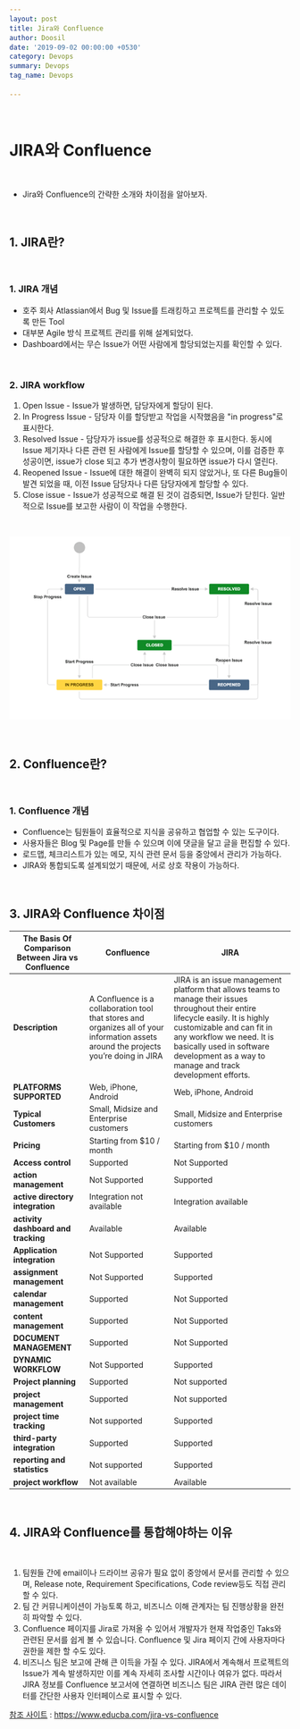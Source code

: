 ```yaml
---
layout: post
title: Jira와 Confluence
author: Doosil
date: '2019-09-02 00:00:00 +0530'
category: Devops
summary: Devops
tag_name: Devops

---
```


<br>

# JIRA와 Confluence

<br>

- Jira와 Confluence의 간략한 소개와 차이점을 알아보자.

<br>

## 1. JIRA란?

<br>

### 1. JIRA 개념

- 호주 회사 Atlassian에서 Bug 및 Issue를 트래킹하고 프로젝트를 관리할 수 있도록 만든 Tool
- 대부분 Agile 방식 프로젝트 관리를 위해 설계되었다.
- Dashboard에서는 무슨 Issue가 어떤 사람에게 할당되었는지를 확인할 수 있다.

<br>

### 2. JIRA workflow

1. Open Issue - Issue가 발생하면, 담당자에게 할당이 된다.
2. In Progress Issue - 담당자 이를 할당받고 작업을 시작했음을 "in progress"로 표시한다.
3. Resolved Issue - 담당자가 issue를 성공적으로 해결한 후 표시한다. 동시에 Issue 제기자나 다른 관련 된 사람에게 Issue를 할당할 수 있으며, 이를 검증한 후 성공이면, issue가 close 되고 추가 변경사항이 필요하면 issue가 다시 열린다.
4. Reopened Issue - Issue에 대한 해결이 완벽히 되지 않았거나, 또 다른 Bug들이 발견 되었을 때, 이전 Issue 담당자나 다른 담당자에게 할당할 수 있다.
5. Close issue - Issue가 성공적으로 해결 된 것이 검증되면, Issue가 닫힌다. 일반적으로 Issue를 보고한 사람이 이 작업을 수행한다.

<br>

![](/assets/img/posts/jiraworkflow.PNG)

<br>



## 2. Confluence란?

<br>

### 1. Confluence 개념

- Confluence는 팀원들이 효율적으로 지식을 공유하고 협업할 수 있는 도구이다.
- 사용자들은 Blog 및 Page를 만들 수 있으며 이에 댓글을 달고 글을 편집할 수 있다.
- 로드맵, 체크리스트가 있는 메모, 지식 관련 문서 등을 중앙에서 관리가 가능하다.
- JIRA와 통합되도록 설계되었기 때문에, 서로 상호 작용이 가능하다.



<br>

## 3. JIRA와 Confluence 차이점



| **The Basis Of Comparison Between Jira vs Confluence** | **Confluence**                                               | **JIRA**                                                     |
| ------------------------------------------------------ | ------------------------------------------------------------ | ------------------------------------------------------------ |
| **Description**                                        | A Confluence is a collaboration tool that stores and organizes all of your information assets around the projects you’re doing in JIRA | JIRA is an issue management platform that allows teams to manage their issues throughout their entire lifecycle easily. It is highly customizable and can fit in any workflow we need. It is basically used in software development as a way to manage and track development efforts. |
| **PLATFORMS SUPPORTED**                                | Web, iPhone, Android                                         | Web, iPhone, Android                                         |
| **Typical Customers**                                  | Small, Midsize and Enterprise customers                      | Small, Midsize and Enterprise customers                      |
| **Pricing**                                            | Starting from $10 / month                                    | Starting from $10 / month                                    |
| **Access control**                                     | Supported                                                    | Not Supported                                                |
| **action management**                                  | Not Supported                                                | Supported                                                    |
| **active directory integration**                       | Integration not available                                    | Integration available                                        |
| **activity dashboard and tracking**                    | Available                                                    | Available                                                    |
| **Application integration**                            | Not Supported                                                | Supported                                                    |
| **assignment management**                              | Not Supported                                                | Supported                                                    |
| **calendar management**                                | Supported                                                    | Not Supported                                                |
| **content management**                                 | Supported                                                    | Not Supported                                                |
| **DOCUMENT MANAGEMENT**                                | Supported                                                    | Not Supported                                                |
| **DYNAMIC WORKFLOW**                                   | Not Supported                                                | Supported                                                    |
| **Project planning**                                   | Supported                                                    | Not supported                                                |
| **project management**                                 | Supported                                                    | Not supported                                                |
| **project time tracking**                              | Not supported                                                | Supported                                                    |
| **third-party integration**                            | Supported                                                    | Supported                                                    |
| **reporting and statistics**                           | Not supported                                                | Supported                                                    |
| **project workflow**                                   | Not available                                                | Available                                                    |

<br>

## 4. JIRA와 Confluence를 통합해야하는 이유

<br>

1. 팀원들 간에 email이나 드라이브 공유가 필요 없이 중앙에서 문서를 관리할 수 있으며, Release note, Requirement Specifications, Code review등도 직접 관리할 수 있다.
2. 팀 간 커뮤니케이션이 가능토록 하고, 비즈니스 이해 관계자는 팀 진행상황을 완전히 파악할 수 있다.
3. Confluence 페이지를 Jira로 가져올 수 있어서 개발자가 현재 작업중인 Taks와 관련된 문서를 쉽게 볼 수 있습니다. Confluence 및 Jira 페이지 간에 사용자마다 권한을 제한 할 수도 있다.
4. 비즈니스 팀은 보고에 관해 큰 이득을 가질 수 있다. JIRA에서 계속해서 프로젝트의 Issue가 계속 발생하지만 이를 계속 자세히 조사할 시간이나 여유가 없다. 따라서 JIRA 정보를 Confluence 보고서에 연결하면 비즈니스 팀은 JIRA 관련 많은 데이터를 간단한 사용자 인터페이스로 표시할 수 있다.





[참조 사이트](https://www.educba.com/jira-vs-confluence/) : https://www.educba.com/jira-vs-confluence



